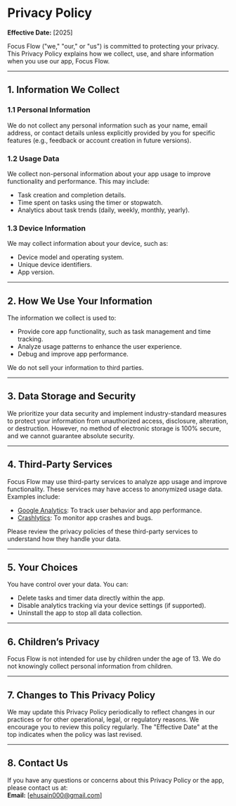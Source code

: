 # Privacy Policy

**Effective Date:** [2025]  

Focus Flow ("we," "our," or "us") is committed to protecting your privacy. This Privacy Policy explains how we collect, use, and share information when you use our app, Focus Flow.

---

## 1. Information We Collect

### 1.1 Personal Information
We do not collect any personal information such as your name, email address, or contact details unless explicitly provided by you for specific features (e.g., feedback or account creation in future versions).

### 1.2 Usage Data
We collect non-personal information about your app usage to improve functionality and performance. This may include:
- Task creation and completion details.
- Time spent on tasks using the timer or stopwatch.
- Analytics about task trends (daily, weekly, monthly, yearly).

### 1.3 Device Information
We may collect information about your device, such as:
- Device model and operating system.
- Unique device identifiers.
- App version.

---

## 2. How We Use Your Information
The information we collect is used to:
- Provide core app functionality, such as task management and time tracking.
- Analyze usage patterns to enhance the user experience.
- Debug and improve app performance.

We do not sell your information to third parties.

---

## 3. Data Storage and Security
We prioritize your data security and implement industry-standard measures to protect your information from unauthorized access, disclosure, alteration, or destruction. However, no method of electronic storage is 100% secure, and we cannot guarantee absolute security.

---

## 4. Third-Party Services
Focus Flow may use third-party services to analyze app usage and improve functionality. These services may have access to anonymized usage data. Examples include:
- [Google Analytics](https://analytics.google.com/): To track user behavior and app performance.
- [Crashlytics](https://firebase.google.com/products/crashlytics): To monitor app crashes and bugs.

Please review the privacy policies of these third-party services to understand how they handle your data.

---

## 5. Your Choices
You have control over your data. You can:
- Delete tasks and timer data directly within the app.
- Disable analytics tracking via your device settings (if supported).
- Uninstall the app to stop all data collection.

---

## 6. Children’s Privacy
Focus Flow is not intended for use by children under the age of 13. We do not knowingly collect personal information from children.

---

## 7. Changes to This Privacy Policy
We may update this Privacy Policy periodically to reflect changes in our practices or for other operational, legal, or regulatory reasons. We encourage you to review this policy regularly. The "Effective Date" at the top indicates when the policy was last revised.

---

## 8. Contact Us
If you have any questions or concerns about this Privacy Policy or the app, please contact us at:  
**Email:** [ehusain000@gmail.com]
